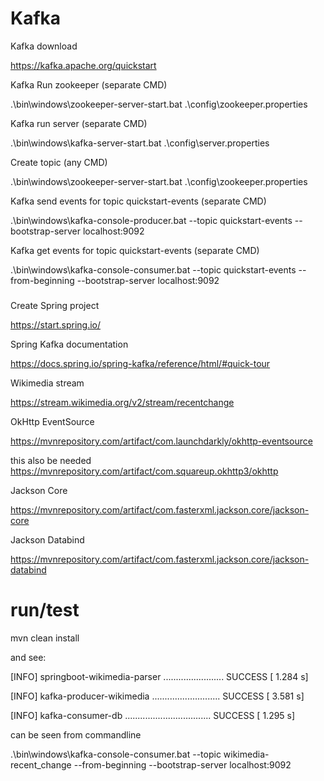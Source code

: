 # Kafka
Kafka download

https://kafka.apache.org/quickstart

Kafka Run zookeeper (separate CMD)

.\bin\windows\zookeeper-server-start.bat .\config\zookeeper.properties

Kafka run server (separate CMD)

.\bin\windows\kafka-server-start.bat .\config\server.properties

Create topic (any CMD)

.\bin\windows\zookeeper-server-start.bat .\config\zookeeper.properties

Kafka send events for topic quickstart-events (separate CMD)

.\bin\windows\kafka-console-producer.bat --topic quickstart-events --bootstrap-server localhost:9092

Kafka get events for topic quickstart-events (separate CMD)

.\bin\windows\kafka-console-consumer.bat --topic quickstart-events --from-beginning --bootstrap-server localhost:9092

###

Create Spring project

https://start.spring.io/

Spring Kafka documentation

https://docs.spring.io/spring-kafka/reference/html/#quick-tour

Wikimedia stream

https://stream.wikimedia.org/v2/stream/recentchange

OkHttp EventSource

https://mvnrepository.com/artifact/com.launchdarkly/okhttp-eventsource

this also be needed https://mvnrepository.com/artifact/com.squareup.okhttp3/okhttp

Jackson Core

https://mvnrepository.com/artifact/com.fasterxml.jackson.core/jackson-core

Jackson Databind

https://mvnrepository.com/artifact/com.fasterxml.jackson.core/jackson-databind

# run/test
mvn clean install

and see:

[INFO] springboot-wikimedia-parser ........................ SUCCESS [  1.284 s]

[INFO] kafka-producer-wikimedia ........................... SUCCESS [  3.581 s]

[INFO] kafka-consumer-db .................................. SUCCESS [  1.295 s]

can be seen from commandline

.\bin\windows\kafka-console-consumer.bat --topic wikimedia-recent_change --from-beginning --bootstrap-server localhost:9092